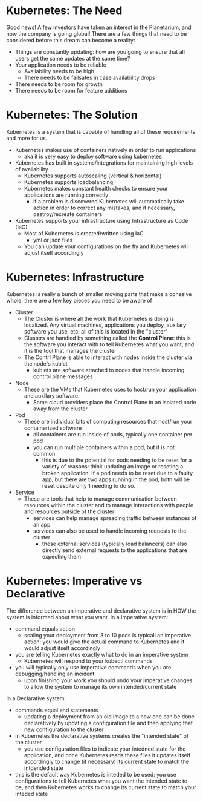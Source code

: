 # Kubernetes: The Need
Good news! A few investors have taken an interest in the Planetarium, and now the company is going global! There are a few things that need to be considered before this dream can become a reality:
- Things are constantly updating: how are you going to ensure that all users get the same updates at the same time?
- Your application needs to be reliable
    - Availability needs to be high
    - There needs to be failsafes in case availability drops
- There needs to be room for growth
- There needs to be room for feature additions


# Kubernetes: The Solution
Kubernetes is a system that is capable of handling all of these requirements and more for us.
- Kubernetes makes use of containers natively in order to run applications
    - aka it is very easy to deploy software using kubernetes
- Kubernetes has built in systems/integrations for maintaining high levels of availability
    - Kubernetes supports autoscaling (vertical & horizontal)
    - Kubernetes supports loadbalancing
    - Kubernetes makes constant health checks to ensure your applications are running correctly
        - if a problem is discovered Kubernetes will automatically take action in order to correct any mistakes, and if necessary, destroy/recreate containers
- Kubernetes supports your infrastructure using Infrastructure as Code (IaC)
    - Most of Kubernetes is created/written using IaC
        - yml or json files
    - You can update your configurations on the fly and Kubernetes will adjust itself accordingly

# Kubernetes: Infrastructure
Kubernetes is really a bunch of smaller moving parts that make a cohesive whole: there are a few key pieces you need to be aware of
- Cluster
    - The Cluster is where all the work that Kubernetes is doing is localized. Any virtual machines, applications you deploy, auxilary software you use, etc: all of this is located in the "cluster"
    - Clusters are handled by something called the **Control Plane**: this is the software you interact with to tell Kubernetes what you want, and it is the tool that manages the cluster
    - The Contrl Plane is able to interact with nodes inside the cluster via the node's kublet
        - kublets are software attached to nodes that handle incoming control plane messages
- Node
    - These are the VMs that Kubernetes uses to host/run your application and auxilary software. 
        - Some cloud providers place the Control Plane in an isolated node away from the cluster
- Pod
    - These are individual bits of computing resources that host/run your containerized software
        - all containers are run inside of pods, typically one container per pod
        - you can run multiple containers within a pod, but it is not common
            - this is due to the potential for pods needing to be reset for a variety of reasons: think updating an image or reseting a broken application. If a pod needs to be reset due to a faulty app, but there are two apps running in the pod, both will be reset despite only 1 needing to do so.
- Service
    - These are tools that help to manage communication between resources within the cluster and to manage interactions with people and resources outside of the cluster
        - services can help manage spreading traffic between instances of an app
        - services can also be used to handle incoming requests to the cluster
            - these external services (typically load balancers) can also directly send external requests to the
            applications that are expecting them

# Kubernetes: Imperative vs Declarative
The difference between an imperative and declarative system is in HOW the system is informed about what you want. In a Imperative system:
- command equals action
    - scaling your deployment from 3 to 10 pods is typicall an imperative action: you would give the actual command to Kubernetes and it would adjust itself accordingly
- you are telling Kubernetes exactly what to do in an imperative system
    - Kubernetes will respond to your kubectl commands
- you will typically only use imperative commands when you are debugging/handling an incident
    - upon finishing your work you should undo your imperative changes to allow the system to manage its own intended/current state

In a Declarative system:
- commands equal end statements
    - updating a deployment from an old image to a new one can be done declaratively by updating a configuration file and then applying that new configuration to the cluster
- in Kubernetes the declarative systems creates the "intended state" of the cluster
    - you use configuration files to indicate your intedned state for the application, and once Kubernetes reads these files it updates itself accordingly to change (if necessary) its current state to match the intdended state
- this is the default way Kubernetes is inteded to be used: you use configurations to tell Kubernetes what you want the intended state to be, and then Kubernetes works to change its current state to match your inteded state